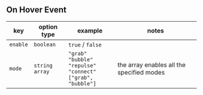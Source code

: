 ## On Hover Event

| key | option type | example | notes |
| --- | --- | --- | --- |
| `enable` | `boolean` | `true` / `false` | |
| `mode` | `string` <br /> `array` | `"grab"` <br /> `"bubble"` <br /> `"repulse"` <br /> `"connect"` <br /> `["grab", "bubble"]` | the array enables all the specified modes |

